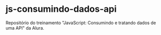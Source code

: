 # js-consumindo-dados-api
Repositório do treinamento "JavaScript: Consumindo e tratando dados de uma API" da Alura.
